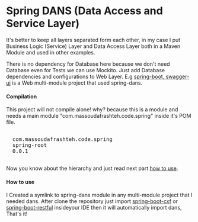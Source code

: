 # Spring DANS (Data Access and Service Layer)

It's better to keep all layers separated form each other, in my case I put Business Logic (Service) Layer and Data Access Layer both in a Maven Module and used in other examples.

There is no dependency for Database here because we don't need Database even for Tests we can use Mockito. Just add Database dependencies and configurations to Web Layer. E.g [spring-boot, swagger-ui](https://github.com/massoudAfrashteh/code-examples/blob/master/java/spring-boot-swagger-ui) is a Web multi-module project that used spring-dans.

#### Compilation
This project will not compile alone! why? because this is a module and needs a main module "com.massoudafrashteh.code.spring" inside it's POM file. 
<pre>
<parent>
  <groupId>com.massoudafrashteh.code.spring</groupId>
  <artifactId>spring-root</artifactId>
  <version>0.0.1</version>
</parent>
</pre>

Now you know about the hierarchy and just read next part [how to use](https://github.com/massoudAfrashteh/code-examples/tree/master/java/spring-dans#how-to-use).

#### How to use
I Created a symlink to spring-dans module in any multi-module project that I needed dans. After clone the repository just import [spring-boot-cxf](https://github.com/massoudAfrashteh/code-examples/tree/master/java/spring-boot-cxf) or [spring-boot-restful](https://github.com/massoudAfrashteh/code-examples/tree/master/java/spring-boot-restful) insideyour IDE then it will automatically import dans, That's it!